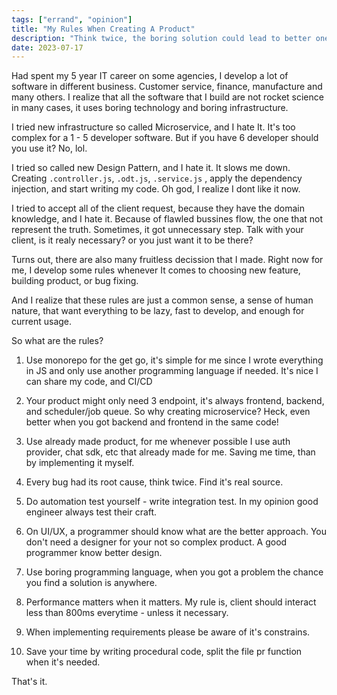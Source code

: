 ```yaml
---
tags: ["errand", "opinion"]
title: "My Rules When Creating A Product"
description: "Think twice, the boring solution could lead to better one"
date: 2023-07-17
---
```


Had spent my 5 year IT career on some agencies, I develop a lot of software in different business. Customer service, finance, manufacture and many others. I realize that all the software that I build are not rocket science in many cases, it uses boring technology and boring infrastructure.

I tried new infrastructure so called Microservice, and I hate It. It's too complex for a 1 - 5 developer software. But if you have 6 developer should you use it? No, lol.

I tried so called new Design Pattern, and I hate it. It slows me down. Creating `.controller.js`, `.odt.js`, `.service.js` , apply the dependency injection, and start writing my code. Oh god, I realize I dont like it now.

I tried to accept all of the client request, because they have the domain knowledge, and I hate it. Because of flawled bussines flow, the one that not represent the truth. Sometimes, it got unnecessary step. Talk with your client, is it realy necessary? or you just want it to be there?

Turns out, there are also many fruitless decission that I made. Right now for me, I develop some rules whenever It comes to choosing new feature, building product, or bug fixing.

And I realize that these rules are just a common sense, a sense of human nature, that want everything to be lazy, fast to develop, and enough for current usage.

So what are the rules?

1. Use monorepo for the get go, it's simple for me since I wrote everything in JS and only use another programming language if needed. It's nice I can share my code, and CI/CD

2. Your product might only need 3 endpoint, it's always frontend, backend, and scheduler/job queue. So why creating microservice? Heck, even better when you got backend and frontend in the same code!

3. Use already made product, for me whenever possible I use auth provider, chat sdk, etc that already made for me. Saving me time, than by implementing it myself.

4. Every bug had its root cause, think twice. Find it's real source.

5. Do automation test yourself - write integration test. In my opinion good engineer always test their craft.

6. On UI/UX, a programmer should know what are the better approach. You don't need a designer for your not so complex product. A good programmer know better design.

7. Use boring programming language, when you got a problem the chance you find a solution is anywhere.

8. Performance matters when it matters. My rule is, client should interact less than 800ms everytime - unless it necessary.

9. When implementing requirements please be aware of it's constrains.

10. Save your time by writing procedural code, split the file pr function when it's needed.

That's it.